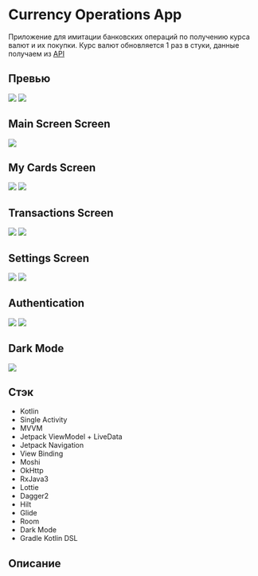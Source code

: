 # Currency Operations App
Приложение для имитации банковских операций по получению курса валют и их покупки. Курс валют обновляется 1 раз в стуки, данные получаем из [API](https://github.com/fawazahmed0/currency-api) 

## Превью
<p align="left">
<img src="data/main_first.gif" />
<img src="data/main_second.gif" />
</p>

## Main Screen Screen
<p align="left">
<img src="data/main.jpg" />
</p>

## My Cards Screen
<p align="left">
<img src="data/my_cards_us.jpg" />
<img src="data/my_cards_pond.jpg" />
</p>

## Transactions Screen
<p align="left">
<img src="data/transactions_empty.jpg" />
<img src="data/transactions_full.jpg" />
</p>

## Settings Screen
<p align="left">
<img src="data/settings.jpg" />
<img src="data/settings_default.jpg" />
</p>

## Authentication
<p align="left">
<img src="data/authenrication_progress.png" />
<img src="data/authentication_done.png" />
</p>

## Dark Mode
<p align="left">
<img src="data/dark_mode.gif" />
</p>

## Стэк
- Kotlin
- Single Activity
- MVVM
- Jetpack ViewModel + LiveData
- Jetpack Navigation
- View Binding
- Moshi
- OkHttp
- RxJava3
- Lottie
- Dagger2
- Hilt
- Glide
- Room
- Dark Mode
- Gradle Kotlin DSL

## Описание

